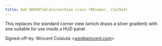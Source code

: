 ```yaml
---
title: Add WOHUDTableCornerView class (REnamer, c1e39a4)
---
```


This replaces the standard corner view (which draws a silver gradient) with one suitable for use inside a HUD panel.

Signed-off-by: Wincent Colaiuta &lt;win@wincent.com&gt;
